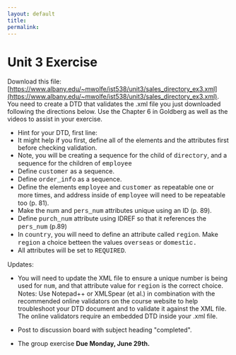 ```yaml
---
layout: default
title: 
permalink:
---
```


<h1> Unit 3 Exercise</h1>

<span style="font-family:Courier">      </span>

Download this file: [https://www.albany.edu/~mwolfe/ist538/unit3/sales_directory_ex3.xml](https://www.albany.edu/~mwolfe/ist538/unit3/sales_directory_ex3.xml). You need to create a DTD that validates the .xml file you just downloaded following the directions below. Use the Chapter 6 in Goldberg as well as the videos to assist in your exercise.
- Hint for your DTD, first line:<span style="font-family:Courier"> <!ELEMENT directory (employee+, customer+)></span>
- It might help if you first, define all of the elements and the attributes first before checking validation.
- Note, you will be creating a sequence for the child of <span style="font-family:Courier"> directory</span>, and a sequence for the children of <span style="font-family:Courier">employee</span>
- Define <span style="font-family:Courier">customer</span> as a sequence.
- Define <span style="font-family:Courier">order_info</span> as a sequence.
- Define the elements <span style="font-family:Courier">employee</span> and <span style="font-family:Courier">customer</span> as repeatable one or more times, and address inside of <span style="font-family:Courier">employee</span> will need to be repeatable too (p. 81).
- Make the num and <span style="font-family:Courier">pers_num</span> attributes unique using an ID (p. 89).
- Define <span style="font-family:Courier">purch_num</span> attribute using IDREF so that it references the <span style="font-family:Courier">pers_num</span> (p.89)
- In <span style="font-family:Courier">country</span>, you will need to define an attribute called <span style="font-family:Courier">region</span>. Make <span style="font-family:Courier">region</span> a choice betteen the values <span style="font-family:Courier">overseas</span> or <span style="font-family:Courier">domestic.</span>
- All attributes will be set to <span style="font-family:Courier">REQUIRED</span>.

Updates:

- You will need to update the XML file to ensure a unique number is being used for <span style="font-family:Courier">num</span>, and that attribute value for <span style="font-family:Courier">region</span> is the correct choice.
Notes:
Use Notepad++ or XMLSpear (et al.) in combination with the recommended online validators on the course website to help troubleshoot your DTD document and to validate it against the XML file. The online validators require an embedded DTD inside your .xml file.

- Post to discussion board with subject heading "completed".
- The group exercise **Due Monday, June 29th.** 